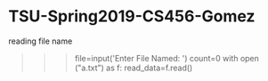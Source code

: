 # TSU-Spring2019-CS456-Gomez
reading file name
>>>file=input('Enter File Named: ')
>>>count=0
with open ("a.txt") as f:
  read_data=f.read()
 
